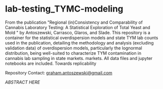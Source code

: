 # lab-testing_TYMC-modeling
From the publication "Regional (in)Consistency and Comparability of Cannabis Laboratory Testing: A Statistical Exploration of Total Yeast and Mold " by Antoszewski, Carrasco, Glaros, and Slade. This repository is a container for the statistical overdispersion models and state TYM lab counts used in the publication, detailing the methodology and analysis (excluding validation data) of overdispersion models, particularly the lognormal distribution, being well-suited to characterize TYM contamination in cannabis lab sampling in state markets. markets. All data files and jupyter notebooks are included. Towards replicability

Repository Contact: graham.antoszewski@gmail.com

*ABSTRACT HERE*
